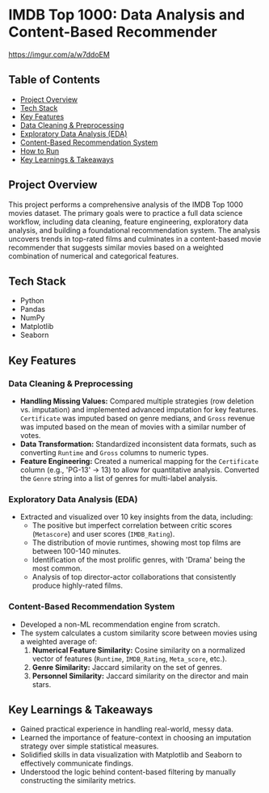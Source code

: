 # IMDB Top 1000: Data Analysis and Content-Based Recommender

 https://imgur.com/a/w7ddoEM

## Table of Contents
* [Project Overview](#project-overview)
* [Tech Stack](#tech-stack)
* [Key Features](#key-features)
* [Data Cleaning & Preprocessing](#data-cleaning--preprocessing)
* [Exploratory Data Analysis (EDA)](#exploratory-data-analysis-eda)
* [Content-Based Recommendation System](#content-based-recommendation-system)
* [How to Run](#how-to-run)
* [Key Learnings & Takeaways](#key-learnings--takeaways)

## Project Overview

This project performs a comprehensive analysis of the IMDB Top 1000 movies dataset. The primary goals were to practice a full data science workflow, including data cleaning, feature engineering, exploratory data analysis, and building a foundational recommendation system. The analysis uncovers trends in top-rated films and culminates in a content-based movie recommender that suggests similar movies based on a weighted combination of numerical and categorical features.

## Tech Stack
- Python
- Pandas
- NumPy
- Matplotlib
- Seaborn

## Key Features

### Data Cleaning & Preprocessing
- **Handling Missing Values:** Compared multiple strategies (row deletion vs. imputation) and implemented advanced imputation for key features. `Certificate` was imputed based on genre medians, and `Gross` revenue was imputed based on the mean of movies with a similar number of votes.
- **Data Transformation:** Standardized inconsistent data formats, such as converting `Runtime` and `Gross` columns to numeric types.
- **Feature Engineering:** Created a numerical mapping for the `Certificate` column (e.g., 'PG-13' -> 13) to allow for quantitative analysis. Converted the `Genre` string into a list of genres for multi-label analysis.

### Exploratory Data Analysis (EDA)
- Extracted and visualized over 10 key insights from the data, including:
  - The positive but imperfect correlation between critic scores (`Metascore`) and user scores (`IMDB_Rating`).
  - The distribution of movie runtimes, showing most top films are between 100-140 minutes.
  - Identification of the most prolific genres, with 'Drama' being the most common.
  - Analysis of top director-actor collaborations that consistently produce highly-rated films.

### Content-Based Recommendation System
- Developed a non-ML recommendation engine from scratch.
- The system calculates a custom similarity score between movies using a weighted average of:
  1.  **Numerical Feature Similarity:** Cosine similarity on a normalized vector of features (`Runtime`, `IMDB_Rating`, `Meta_score`, etc.).
  2.  **Genre Similarity:** Jaccard similarity on the set of genres.
  3.  **Personnel Similarity:** Jaccard similarity on the director and main stars.

## Key Learnings & Takeaways
- Gained practical experience in handling real-world, messy data.
- Learned the importance of feature-context in choosing an imputation strategy over simple statistical measures.
- Solidified skills in data visualization with Matplotlib and Seaborn to effectively communicate findings.
- Understood the logic behind content-based filtering by manually constructing the similarity metrics.